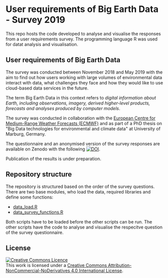# User requirements of Big Earth Data - Survey 2019

This repo hosts the code developed to analyse and visualise the responses from a user requirements survey. The programming language R was used for datat analysis and visualisation.

## User requirements of Big Earth Data
The survey was conducted between November 2018 and May 2019 with the aim to find out how users working with large volumes of environmental data interact with data, what challenges they face and how they would like to use cloud-based data services in the future.

The term Big Earth Data in this context refers to *digital information about Earth, including observations, imagery, derived higher-level products, forecasts and analyses produced by computer models*.

The survey was conducted in collaboration with the [European Centre for Medium-Range Weather Forecasts (ECMWF)](https://www.ecmwf.int) and as part of a PhD thesis on "Big Data technologies for environmental and climate data" at University of Marburg, Germany.

The questionnaire and an anonymised version of the survey responses are available on Zenodo with the following [![DOI](https://zenodo.org/badge/DOI/10.5281/zenodo.4075058.svg)](https://doi.org/10.5281/zenodo.4075058).

Publication of the results is under preparation.

## Repository structure
The repository is structured based on the order of the survey questions. There are two base modules, who load the data, required libraries and define some functions:
- [data_load.R](./data_load.R)
- [data_survey_functions.R](./data_survey_functions.R)

Both scripts have to be loaded before the other scripts can be run. The other scripts have the code to analyse and visualise the respecitve question of the survey questionnaire.



## License
<a rel="license" href="http://creativecommons.org/licenses/by-nc-nd/4.0/"><img alt="Creative Commons Licence" style="border-width:0" src="https://i.creativecommons.org/l/by-nc-nd/4.0/88x31.png" /></a><br />This work is licensed under a <a rel="license" href="http://creativecommons.org/licenses/by-nc-nd/4.0/">Creative Commons Attribution-NonCommercial-NoDerivatives 4.0 International License</a>.
